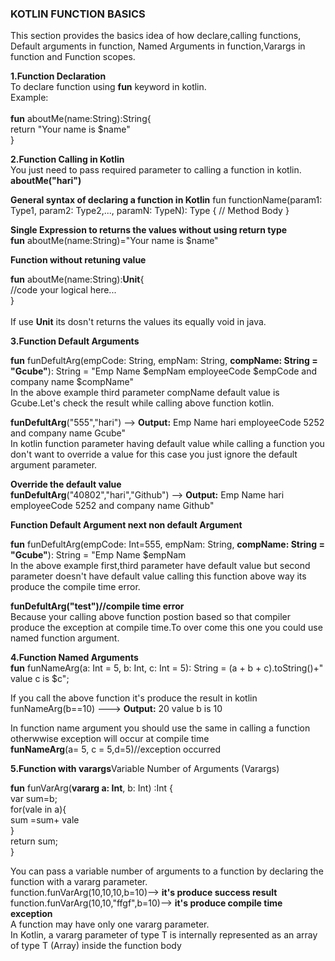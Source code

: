
### KOTLIN FUNCTION BASICS

This section provides the basics idea of how declare,calling functions, Default arguments in function, Named Arguments in function,Varargs in function and Function scopes.

**1.Function Declaration**<br/>
 To declare function using **fun** keyword in kotlin.<br/>
			Example:<br/>		
      **fun** aboutMe(name:String):String{<br/>
       return "Your name is $name"<br/>
      }<br/>
 
 **2.Function Calling in Kotlin**<br/>
 You just need to pass required parameter to calling a function in kotlin.<br/>
 **aboutMe("hari")**

 **General syntax of declaring a function in Kotlin**
 fun functionName(param1: Type1, param2: Type2,..., paramN: TypeN): Type {
	// Method Body
}<br/>

**Single Expression to returns the values without using return type**<br/>
**fun** aboutMe(name:String)="Your name is $name"<br/>

**Function without retuning value**<br/>  

**fun** aboutMe(name:String):**Unit**{<br/>
       //code your logical here...<br/>
      }<br/>    
      If use **Unit** its dosn't returns the values its equally void in java.<br/>
      
**3.Function Default Arguments**<br/>

**fun** funDefultArg(empCode: String, empNam: String, **compName: String = "Gcube"**): String = "Emp Name $empNam employeeCode $empCode and company name $compName"<br/>
In the above example third parameter compName default value is Gcube.Let's check the result while calling above function kotlin.<br/>

   **funDefultArg**("555","hari") --> **Output:** Emp Name hari employeeCode 5252 and company name Gcube"<br/>
   In kotlin function parameter having default value while calling a function you don't want to override a value for this case you just ignore the default argument parameter.<br/>
   
   **Override the default value**<br/>
       **funDefultArg**("40802","hari","Github") --> **Output:** Emp Name hari employeeCode 5252 and company name Github"<br/>
       
  **Function Default Argument next non default Argument**<br/>
  
  **fun** funDefultArg(empCode: Int=555, empNam: String, **compName: String = "Gcube"**): String = "Emp Name $empNam<br/> 
  In the above example first,third parameter have default value but second parameter doesn't have default value calling this function above way its produce the compile time error.<br/>
  
  **funDefultArg("test")//compile time error**<br/>
  Because your calling above function postion based so that compiler produce the exception at compile time.To over come this one you could use named function argument.<br/>
 
 **4.Function Named Arguments**<br/>
 **fun** funNameArg(a: Int = 5, b: Int, c: Int = 5): String = (a + b + c).toString()+" value c is $c";<br/>
 
 If you call the above function it's produce the result in kotlin<br/>
 funNameArg(b==10) ---> **Output:** 20 value b is 10<br/>
 
 In function name argument you should use the same in calling a function otherwwise exception will occur at compile time<br/>
 **funNameArg**(a= 5, c = 5,d=5)//exception occurred<br/>
  
  **5.Function with varargs**Variable Number of Arguments (Varargs)<br/>
  
  **fun** funVarArg(**vararg a: Int**, b: Int) :Int {<br/>
        var sum=b;<br/>
            for(vale in a){<br/>
            sum =sum+ vale<br/>
        }<br/>
        return sum;<br/>
    }<br/>    
   
   You can pass a variable number of arguments to a function by declaring the function with a vararg parameter.<br/>
    function.funVarArg(10,10,10,b=10)--> **it's produce success result**<br/>
    function.funVarArg(10,10,"ffgf",b=10)--> **it's produce compile time exception**<br/>
     A function may have only one vararg parameter.<br/>
     In Kotlin, a vararg parameter of type T is internally represented as an array of type T (Array<T>) inside the function body<br/>
    
  
  
